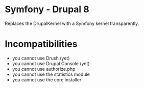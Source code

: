 # Symfony - Drupal 8

Replaces the DrupalKernel with a Symfony kernel transparently.

# Incompatibilities

 *  you cannot use Drush (yet)
 *  you cannot use Drupal Console (yet)
 *  you cannot use authorize.php
 *  you cannot use the statistics module
 *  you cannot use the core installer
